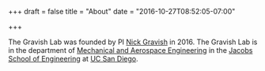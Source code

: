 +++
draft = false
title = "About"
date = "2016-10-27T08:52:05-07:00"

+++

The Gravish Lab was founded by PI [Nick Gravish](http://web.eng.ucsd.edu/~ngravish) in 2016. The Gravish Lab is in the department of [Mechanical and Aerospace Engineering](http://http://maeweb.ucsd.edu/) in the [Jacobs School of Engineering](http://jacobsschool.ucsd.edu/) at [UC San Diego](http://www.ucsd.edu). 

